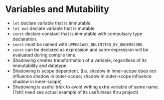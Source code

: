 # Variables and Mutability

- `let` declare variable that is immutable.
- `let mut` declare variable that is mutable.
- `const` declare constant that is immutable with compulsary type declaration.
- `const` must be named with `UPPERCASE_DELIMITED_BY_UNDERSCORE`.
- `const` can be declared as expression and some expression will be evaluated during compile time. 
- Shadowing creates transformation of a variable, regardless of its immutability and datatype.
- Shadowing is scope dependent. (i.e. shadow in inner-scope does not influence shadow in outer-scope; shadow in outer-scope influence shadow in inner-scope)
- Shadowing is useful trick to avoid writing extra variable of same name. (?still need see actual example of its usefulness thru project)
